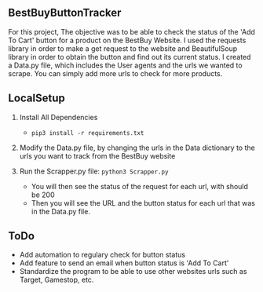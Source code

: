## BestBuyButtonTracker

For this project, The objective was to be able to check the status of the 'Add To Cart' button for a product on the BestBuy Website.
I used the requests library in order to make a get request to the website and BeautifulSoup library in order to obtain the button and find out its current status. 
I created a Data.py file, which includes the User agents and the urls we wanted to scrape. You can simply add more urls to check for more products.

## LocalSetup
1) Install All Dependencies   
    * `pip3 install -r requirements.txt`

2) Modify the Data.py file, by changing the urls in the Data dictionary to the urls you want to track from the BestBuy website

3) Run the Scrapper.py file:
`python3 Scrapper.py`
    * You will then see the status of the request for each url, with should be 200
    * Then you will see the URL and the button status for each url that was in the Data.py file.

## ToDo
* Add automation to regulary check for button status
* Add feature to send an email when button status is 'Add To Cart'
* Standardize the program to be able to use other websites urls such as Target, Gamestop, etc.

